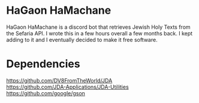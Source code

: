 # HaGaon HaMachane
HaGaon HaMachane is a discord bot that retrieves Jewish Holy Texts from the Sefaria API. I wrote this in a few hours overall a few months back. I kept adding to it and I eventually decided to make it free software. 
# Dependencies
https://github.com/DV8FromTheWorld/JDA  
https://github.com/JDA-Applications/JDA-Utilities  
https://github.com/google/gson  
